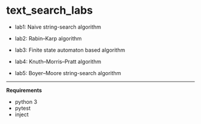 # text_search_labs

- lab1:
Naive string-search algorithm

- lab2:
Rabin–Karp algorithm

- lab3:
Finite state automaton based algorithm

- lab4:
Knuth–Morris–Pratt algorithm

- lab5:
Boyer–Moore string-search algorithm

_____
__Requirements__
 - python 3
 - pytest
 - inject
 